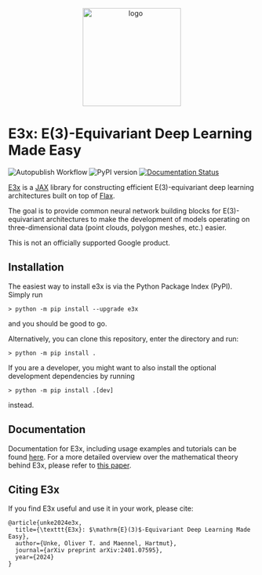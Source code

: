 <div align="center">
<img src="https://raw.githubusercontent.com/google-research/e3x/main/docs/source/_static/logo.svg" alt="logo" width="200"></img>
</div>

# E3x: E(3)-Equivariant Deep Learning Made Easy

![Autopublish Workflow](https://github.com/google-research/e3x/actions/workflows/pytest_and_autopublish.yml/badge.svg)
![PyPI version](https://img.shields.io/pypi/v/e3x)
[![Documentation Status](https://readthedocs.org/projects/e3x/badge/?version=latest)](https://e3x.readthedocs.io/en/latest/?badge=latest)

[E3x](https://e3x.readthedocs.io) is a [JAX](https://jax.readthedocs.io) library
for constructing efficient E(3)-equivariant deep learning architectures built on
top of [Flax](https://flax.readthedocs.io).

The goal is to provide common neural network building blocks for
E(3)-equivariant architectures to make the development of models operating on
three-dimensional data (point clouds, polygon meshes, etc.) easier.

This is not an officially supported Google product.

## Installation

The easiest way to install e3x is via the Python Package Index (PyPI). Simply run
```console
> python -m pip install --upgrade e3x
```
and you should be good to go.

Alternatively, you can clone this repository, enter the directory and run:
```console
> python -m pip install .
```

If you are a developer, you might want to also install the optional development
dependencies by running
```console
> python -m pip install .[dev]
```
instead.

## Documentation

Documentation for E3x, including usage examples and tutorials can be found [here](https://e3x.readthedocs.io). For a more detailed overview over the mathematical theory behind E3x, please refer to [this paper](https://arxiv.org/abs/2401.07595).

## Citing E3x

If you find E3x useful and use it in your work, please cite:
```
@article{unke2024e3x,
  title={\texttt{E3x}: $\mathrm{E}(3)$-Equivariant Deep Learning Made Easy},
  author={Unke, Oliver T. and Maennel, Hartmut},
  journal={arXiv preprint arXiv:2401.07595},
  year={2024}
}
```
